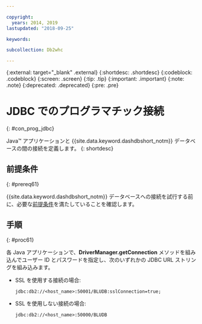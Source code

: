 ```yaml
---

copyright:
  years: 2014, 2019
lastupdated: "2018-09-25"

keywords:

subcollection: Db2whc

---
```


<!-- Attribute definitions --> 
{:external: target="_blank" .external}
{:shortdesc: .shortdesc}
{:codeblock: .codeblock}
{:screen: .screen}
{:tip: .tip}
{:important: .important}
{:note: .note}
{:deprecated: .deprecated}
{:pre: .pre}

# JDBC でのプログラマチック接続
{: #con_prog_jdbc}

Java™ アプリケーションと {{site.data.keyword.dashdbshort_notm}} データベースの間の接続を定義します。
{: shortdesc}

## 前提条件
{: #prereq61}

{{site.data.keyword.dashdbshort_notm}} データベースへの接続を試行する前に、必要な[前提条件](/docs/services/Db2whc/connecting?topic=Db2whc-connect_ov#prereqs)を満たしていることを確認します。

<!-- Before you can connect to your database, you must perform the following steps:

- [Verify prerequisites](prereqs.html), including installing driver packages, configuring your local environment, and downloading SSL certificates (if needed)
- Collect [connection information](credentials.html), including database details such as host name and port numbers, and connection credentials such as user ID and password -->

## 手順
{: #proc61}

各 Java アプリケーションで、**DriverManager.getConnection** メソッドを組み込んでユーザー ID とパスワードを指定し、次のいずれかの JDBC URL ストリングを組み込みます。

- SSL を使用する接続の場合:

  `jdbc:db2://<host_name>:50001/BLUDB:sslConnection=true;`

- SSL を使用しない接続の場合:

  `jdbc:db2://<host_name>:50000/BLUDB`


